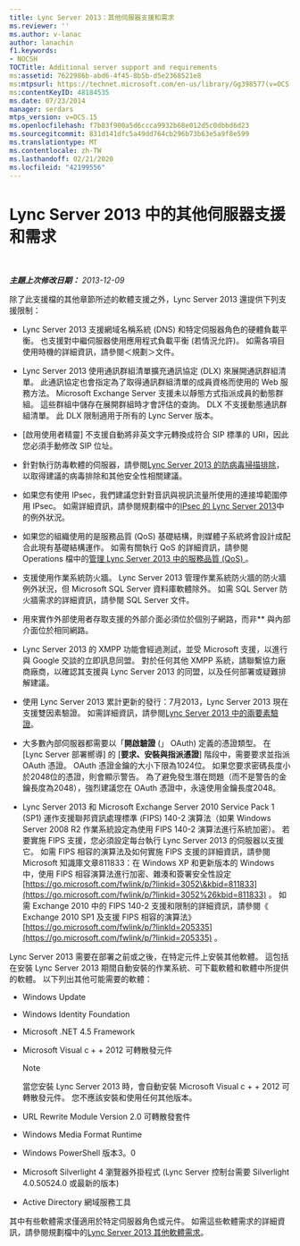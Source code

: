 ```yaml
---
title: Lync Server 2013：其他伺服器支援和需求
ms.reviewer: ''
ms.author: v-lanac
author: lanachin
f1.keywords:
- NOCSH
TOCTitle: Additional server support and requirements
ms:assetid: 7622986b-abd6-4f45-8b5b-d5e2368521e8
ms:mtpsurl: https://technet.microsoft.com/en-us/library/Gg398577(v=OCS.15)
ms:contentKeyID: 48184535
ms.date: 07/23/2014
manager: serdars
mtps_version: v=OCS.15
ms.openlocfilehash: f7b83f900a5d6ccca9932b68e012d5c0dbbd6d23
ms.sourcegitcommit: 831d141dfc5a49dd764cb296b73b63e5a9f8e599
ms.translationtype: MT
ms.contentlocale: zh-TW
ms.lasthandoff: 02/21/2020
ms.locfileid: "42199556"
---
```

<div data-xmlns="http://www.w3.org/1999/xhtml">

<div class="topic" data-xmlns="http://www.w3.org/1999/xhtml" data-msxsl="urn:schemas-microsoft-com:xslt" data-cs="https://msdn.microsoft.com/">

<div data-asp="https://msdn2.microsoft.com/asp">

# <a name="additional-server-support-and-requirements-in-lync-server-2013"></a>Lync Server 2013 中的其他伺服器支援和需求

</div>

<div id="mainSection">

<div id="mainBody">

<span> </span>

_**主題上次修改日期：** 2013-12-09_

除了此支援檔的其他章節所述的軟體支援之外，Lync Server 2013 還提供下列支援限制：

  - Lync Server 2013 支援網域名稱系統 (DNS) 和特定伺服器角色的硬體負載平衡。 也支援對中繼伺服器使用應用程式負載平衡 (若情況允許)。 如需各項目使用時機的詳細資訊，請參閱＜規劃＞文件。

  - Lync Server 2013 使用通訊群組清單擴充通訊協定 (DLX) 來展開通訊群組清單。 此通訊協定也會指定為了取得通訊群組清單的成員資格而使用的 Web 服務方法。 Microsoft Exchange Server 支援未以靜態方式指派成員的動態群組。 這些群組中儲存在展開群組時才會評估的查詢。 DLX 不支援動態通訊群組清單。 此 DLX 限制適用于所有的 Lync Server 版本。

  - [啟用使用者精靈] 不支援自動將非英文字元轉換成符合 SIP 標準的 URI，因此您必須手動修改 SIP 位址。

  - 針對執行防毒軟體的伺服器，請參閱[Lync Server 2013 的防病毒掃描排除](lync-server-2013-antivirus-scanning-exclusions.md)，以取得建議的病毒排除和其他安全性相關建議。

  - 如果您有使用 IPsec，我們建議您針對音訊與視訊流量所使用的連接埠範圍停用 IPsec。 如需詳細資訊，請參閱規劃檔中的[IPsec 的 Lync Server 2013](lync-server-2013-ipsec-exceptions.md)中的例外狀況。

  - 如果您的組織使用的是服務品質 (QoS) 基礎結構，則媒體子系統將會設計成配合此現有基礎結構運作。 如需有關執行 QoS 的詳細資訊，請參閱 Operations 檔中的[管理 Lync Server 2013 中的服務品質 (QoS) ](lync-server-2013-managing-quality-of-service-qos.md) 。

  - 支援使用作業系統防火牆。 Lync Server 2013 管理作業系統防火牆的防火牆例外狀況，但 Microsoft SQL Server 資料庫軟體除外。 如需 SQL Server 防火牆需求的詳細資訊，請參閱 SQL Server 文件。

  - 用來實作外部使用者存取支援的外部介面必須位於個別子網路，而非** 與內部介面位於相同網路。

  - Lync Server 2013 的 XMPP 功能會經過測試，並受 Microsoft 支援，以進行與 Google 交談的立即訊息同盟。 對於任何其他 XMPP 系統，請聯繫協力廠商廠商，以確認其支援與 Lync Server 2013 的同盟，以及任何部署或疑難排解建議。

  - 使用 Lync Server 2013 累計更新的發行：7月2013，Lync Server 2013 現在支援雙因素驗證。 如需詳細資訊，請參閱[Lync Server 2013 中的兩要素驗證](lync-server-2013-planning-for-and-deploying-two-factor-authentication.md)。

  - 大多數內部伺服器都需要以「**開啟驗證** (」 OAuth) 定義的憑證類型。 在 [Lync Server 部署嚮導] 的 [**要求、安裝與指派憑證**] 階段中，需要要求並指派 OAuth 憑證。 OAuth 憑證金鑰的大小下限為1024位。 如果您要求密碼長度小於2048位的憑證，則會顯示警告。 為了避免發生潛在問題（而不是警告的金鑰長度為2048），強烈建議您在 OAuth 憑證中，永遠使用金鑰長度2048。

  - Lync Server 2013 和 Microsoft Exchange Server 2010 Service Pack 1 (SP1) 運作支援聯邦資訊處理標準 (FIPS) 140-2 演算法（如果 Windows Server 2008 R2 作業系統設定為使用 FIPS 140-2 演算法進行系統加密）。 若要實施 FIPS 支援，您必須設定每台執行 Lync Server 2013 的伺服器以支援它。 如需 FIPS 相容的演算法及如何實施 FIPS 支援的詳細資訊，請參閱 Microsoft 知識庫文章811833：在 Windows XP 和更新版本的 Windows 中，使用 FIPS 相容演算法進行加密、雜湊和簽署安全性設定 [https://go.microsoft.com/fwlink/p/?linkid=3052\&kbid=811833](https://go.microsoft.com/fwlink/p/?linkid=3052%26kbid=811833) 。 如需 Exchange 2010 中的 FIPS 140-2 支援和限制的詳細資訊，請參閱《 Exchange 2010 SP1 及支援 FIPS 相容的演算法》 [https://go.microsoft.com/fwlink/p/?linkId=205335](https://go.microsoft.com/fwlink/p/?linkid=205335) 。

Lync Server 2013 需要在部署之前或之後，在特定元件上安裝其他軟體。 這包括在安裝 Lync Server 2013 期間自動安裝的作業系統、可下載軟體和軟體中所提供的軟體。 以下列出其他可能需要的軟體：

  - Windows Update

  - Windows Identity Foundation

  - Microsoft .NET 4.5 Framework

  - Microsoft Visual c + + 2012 可轉散發元件
    
    <div>
    

    > [!NOTE]  
    > 當您安裝 Lync Server 2013 時，會自動安裝 Microsoft Visual c + + 2012 可轉散發元件。 您不應該安裝和使用任何其他版本。

    
    </div>

  - URL Rewrite Module Version 2.0 可轉散發套件

  - Windows Media Format Runtime

  - Windows PowerShell 版本3。0

  - Microsoft Silverlight 4 瀏覽器外掛程式 (Lync Server 控制台需要 Silverlight 4.0.50524.0 或最新的版本)

  - Active Directory 網域服務工具

其中有些軟體需求僅適用於特定伺服器角色或元件。 如需這些軟體需求的詳細資訊，請參閱規劃檔中的[Lync Server 2013 其他軟體需求](lync-server-2013-additional-software-requirements.md)。

</div>

<span> </span>

</div>

</div>

</div>

